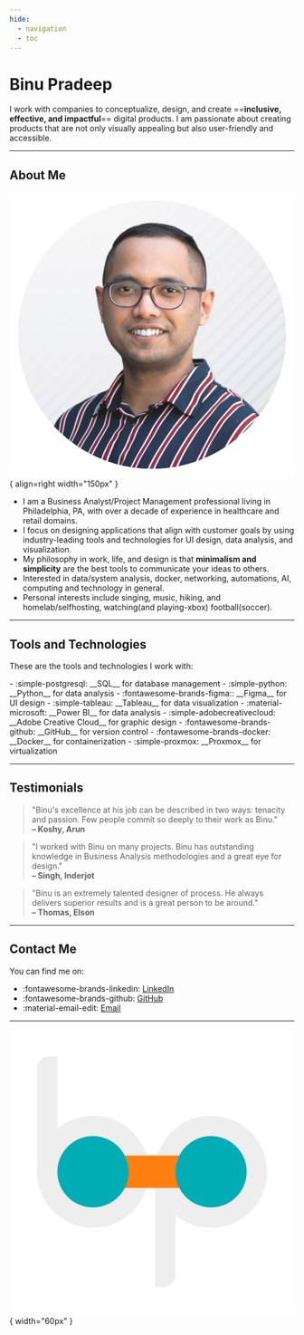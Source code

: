 ```yaml
---
hide:
  - navigation
  - toc
---
```


<style>
  .md-grid {
    max-width: 1220px;
  }
</style>

# Binu Pradeep

I work with companies to conceptualize, design, and create ==**inclusive, effective, and impactful**== digital products. I am passionate about creating products that are not only visually appealing but also user-friendly and accessible.

---
## About Me
![Hero Image](assets/landing/binu.png){ align=right width="150px" }

- I am a Business Analyst/Project Management professional living in Philadelphia, PA, with over a decade of experience in healthcare and retail domains.
- I focus on designing applications that align with customer goals by using industry-leading tools and technologies for UI design, data analysis, and visualization.
- My philosophy in work, life, and design is that **minimalism and simplicity** are the best tools to communicate your ideas to others.
- Interested in data/system analysis, docker, networking, automations, AI, computing and technology in general.
- Personal interests include singing, music, hiking, and homelab/selfhosting, watching(and playing-xbox) football(soccer).

---

## Tools and Technologies

These are the tools and technologies I work with:

<div class="grid cards" markdown>
- :simple-postgresql: __SQL__ for database management
- :simple-python: __Python__ for data analysis
- :fontawesome-brands-figma:: __Figma__ for UI design
- :simple-tableau: __Tableau__ for data visualization
- :material-microsoft: __Power BI__ for data analysis
- :simple-adobecreativecloud: __Adobe Creative Cloud__ for graphic design
- :fontawesome-brands-github: __GitHub__ for version control
- :fontawesome-brands-docker: __Docker__ for containerization
- :simple-proxmox: __Proxmox__ for virtualization
</div>

---

## Testimonials

> "Binu's excellence at his job can be described in two ways: tenacity and passion. Few people commit so deeply to their work as Binu."  
> **– Koshy, Arun**

> "I worked with Binu on many projects. Binu has outstanding knowledge in Business Analysis methodologies and a great eye for design."  
> **– Singh, Inderjot**

> "Binu is an extremely talented designer of process. He always delivers superior results and is a great person to be around."  
> **– Thomas, Elson**

---

## Contact Me

You can find me on:

- :fontawesome-brands-linkedin: [LinkedIn](https://www.linkedin.com/in/binuepradeep/)
- :fontawesome-brands-github: [GitHub](https://www.github.com/binuengoor)
- :material-email-edit: [Email](mailto:mailto:contact@binupradeep.com)

---
![Binu Pradeep Logo](assets/logo.svg){ width="60px" }